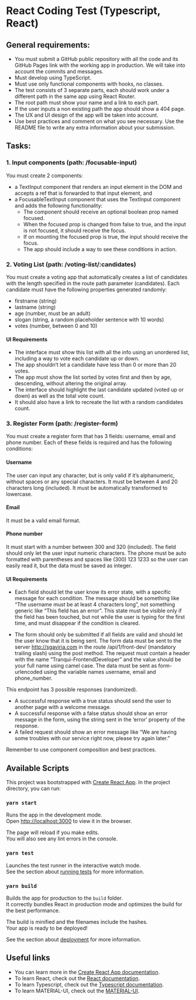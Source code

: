 # React Coding Test (Typescript, React)

## General requirements:

* You must submit a GitHub public repository with all the code and its GitHub Pages link with the working app in production. We will take into account the commits and messages.
* Must develop using TypeScript.
* Must use only functional components with hooks, no classes.
* The test consists of 3 separate parts, each should work under a different path in the same app using React Router.
* The root path must show your name and a link to each part.
* If the user inputs a non existing path the app should show a 404 page.
* The UX and UI design of the app will be taken into account.
* Use best practices and comment on what you see necessary. Use the README file to write any extra information about your submission.

## Tasks: 

### 1. Input components (path: /focusable-input)

You must create 2 components: 
* a TextInput component that renders an input element in the DOM and accepts a ref that is forwarded to that input element, and 
* a FocusableTextInput component that uses the TextInput component and adds the following functionality:
    * The component should receive an optional boolean prop named focused.
    * When the focused prop is changed from false to true, and the input is not focused, it should receive the focus.
    * If on mounting the focused prop is true, the input should receive the focus.
    * The app should include a way to see these conditions in action.

### 2. Voting List (path: /voting-list/:candidates)
You must create a voting app that automatically creates a list of candidates with the length specified in the route path parameter (candidates). Each candidate must have the following properties generated randomly:
* firstname (string)
* lastname (string)
* age (number, must be an adult)
* slogan (string, a random placeholder sentence with 10 words)
* votes (number, between 0 and 10)

#### UI Requirements
* The interface must show this list with all the info using an unordered list, including a way to vote each candidate up or down. 
* The app shouldn’t let a candidate have less than 0 or more than 20 votes.
* The app must show the list sorted by votes first and then by age, descending, without altering the original array. 
* The interface should highlight the last candidate updated (voted up or down) as well as the total vote count. 
* It should also have a link to recreate the list with a random candidates count.

### 3. Register Form (path: /register-form)
You must create a register form that has 3 fields: username, email and phone number. Each of these fields is required and has the following conditions:
#### Username 
The user can input any character, but is only valid if it’s alphanumeric, without spaces or any special characters. It must be between 4 and 20 characters long (included). It must be automatically transformed to lowercase.
#### Email
It must be a valid email format.
#### Phone number
It must start with a number between 300 and 320 (included). The field should only let the user input numeric characters. The phone must be auto formatted with parentheses and spaces like (300) 123 1233 so the user can easily read it, but the data must be saved as integer.

#### UI Requirements
* Each field should let the user know its error state, with a specific message for each condition. The message should be something like “The username must be at least 4 characters long”, not something generic like “This field has an error”. This state must be visible only if the field has been touched, but not while the user is typing for the first time, and must disappear if the condition is cleared.

* The form should only be submitted if all fields are valid and should let the user know that it is being sent. The form data must be sent to the server http://sgaviria.com in the route /api/1/front-dev/ (mandatory trailing slash) using the post method. The request must contain a header with the name “Tranqui-FrontendDeveloper” and the value should be your full name using camel case. The data must be sent as form-urlencoded using the variable names username, email and phone_number.

This endpoint has 3 possible responses (randomized).
* A successful response with a true status should send the user to another page with a welcome message.
* A successful response with a false status should show an error message in the form, using the string sent in the ‘error’ property of the response.
* A failed request should show an error message like “We are having some troubles with our service right now, please try again later.”

Remember to use component composition and best practices.

## Available Scripts

This project was bootstrapped with [Create React App](https://github.com/facebook/create-react-app). In the project directory, you can run:

### `yarn start`

Runs the app in the development mode.<br />
Open [http://localhost:3000](http://localhost:3000) to view it in the browser.

The page will reload if you make edits.<br />
You will also see any lint errors in the console.

### `yarn test`

Launches the test runner in the interactive watch mode.<br />
See the section about [running tests](https://facebook.github.io/create-react-app/docs/running-tests) for more information.

### `yarn build`

Builds the app for production to the `build` folder.<br />
It correctly bundles React in production mode and optimizes the build for the best performance.

The build is minified and the filenames include the hashes.<br />
Your app is ready to be deployed!

See the section about [deployment](https://facebook.github.io/create-react-app/docs/deployment) for more information.

## Useful links

* You can learn more in the [Create React App documentation](https://facebook.github.io/create-react-app/docs/getting-started).
* To learn React, check out the [React documentation](https://reactjs.org/).
* To learn Typescript, check out the [Typescript documentation](https://www.typescriptlang.org/).
* To learn MATERIAL-UI, check out the [MATERIAL-UI](https://material-ui.com/).



